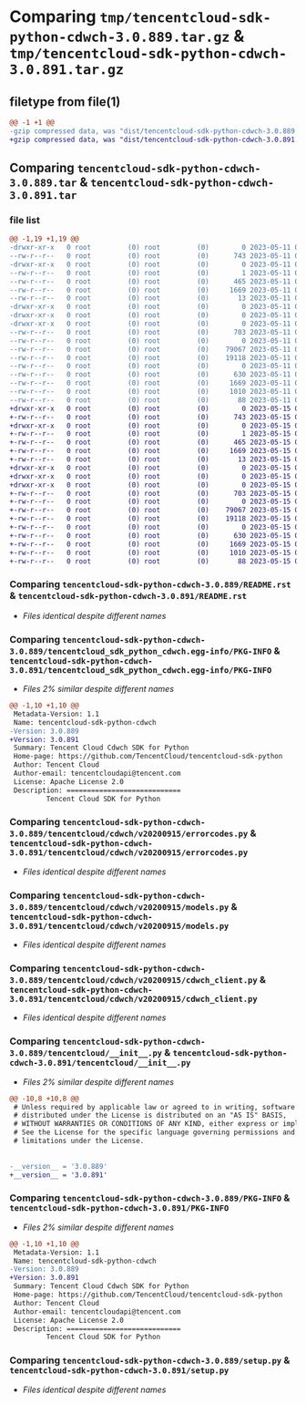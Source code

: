 # Comparing `tmp/tencentcloud-sdk-python-cdwch-3.0.889.tar.gz` & `tmp/tencentcloud-sdk-python-cdwch-3.0.891.tar.gz`

## filetype from file(1)

```diff
@@ -1 +1 @@
-gzip compressed data, was "dist/tencentcloud-sdk-python-cdwch-3.0.889.tar", last modified: Thu May 11 02:27:46 2023, max compression
+gzip compressed data, was "dist/tencentcloud-sdk-python-cdwch-3.0.891.tar", last modified: Mon May 15 02:37:18 2023, max compression
```

## Comparing `tencentcloud-sdk-python-cdwch-3.0.889.tar` & `tencentcloud-sdk-python-cdwch-3.0.891.tar`

### file list

```diff
@@ -1,19 +1,19 @@
-drwxr-xr-x   0 root         (0) root         (0)        0 2023-05-11 02:27:46.000000 tencentcloud-sdk-python-cdwch-3.0.889/
--rw-r--r--   0 root         (0) root         (0)      743 2023-05-11 02:27:46.000000 tencentcloud-sdk-python-cdwch-3.0.889/README.rst
-drwxr-xr-x   0 root         (0) root         (0)        0 2023-05-11 02:27:46.000000 tencentcloud-sdk-python-cdwch-3.0.889/tencentcloud_sdk_python_cdwch.egg-info/
--rw-r--r--   0 root         (0) root         (0)        1 2023-05-11 02:27:46.000000 tencentcloud-sdk-python-cdwch-3.0.889/tencentcloud_sdk_python_cdwch.egg-info/dependency_links.txt
--rw-r--r--   0 root         (0) root         (0)      465 2023-05-11 02:27:46.000000 tencentcloud-sdk-python-cdwch-3.0.889/tencentcloud_sdk_python_cdwch.egg-info/SOURCES.txt
--rw-r--r--   0 root         (0) root         (0)     1669 2023-05-11 02:27:46.000000 tencentcloud-sdk-python-cdwch-3.0.889/tencentcloud_sdk_python_cdwch.egg-info/PKG-INFO
--rw-r--r--   0 root         (0) root         (0)       13 2023-05-11 02:27:46.000000 tencentcloud-sdk-python-cdwch-3.0.889/tencentcloud_sdk_python_cdwch.egg-info/top_level.txt
-drwxr-xr-x   0 root         (0) root         (0)        0 2023-05-11 02:27:46.000000 tencentcloud-sdk-python-cdwch-3.0.889/tencentcloud/
-drwxr-xr-x   0 root         (0) root         (0)        0 2023-05-11 02:27:46.000000 tencentcloud-sdk-python-cdwch-3.0.889/tencentcloud/cdwch/
-drwxr-xr-x   0 root         (0) root         (0)        0 2023-05-11 02:27:46.000000 tencentcloud-sdk-python-cdwch-3.0.889/tencentcloud/cdwch/v20200915/
--rw-r--r--   0 root         (0) root         (0)      703 2023-05-11 02:27:46.000000 tencentcloud-sdk-python-cdwch-3.0.889/tencentcloud/cdwch/v20200915/errorcodes.py
--rw-r--r--   0 root         (0) root         (0)        0 2023-05-11 02:27:46.000000 tencentcloud-sdk-python-cdwch-3.0.889/tencentcloud/cdwch/v20200915/__init__.py
--rw-r--r--   0 root         (0) root         (0)    79067 2023-05-11 02:27:46.000000 tencentcloud-sdk-python-cdwch-3.0.889/tencentcloud/cdwch/v20200915/models.py
--rw-r--r--   0 root         (0) root         (0)    19118 2023-05-11 02:27:46.000000 tencentcloud-sdk-python-cdwch-3.0.889/tencentcloud/cdwch/v20200915/cdwch_client.py
--rw-r--r--   0 root         (0) root         (0)        0 2023-05-11 02:27:46.000000 tencentcloud-sdk-python-cdwch-3.0.889/tencentcloud/cdwch/__init__.py
--rw-r--r--   0 root         (0) root         (0)      630 2023-05-11 02:27:46.000000 tencentcloud-sdk-python-cdwch-3.0.889/tencentcloud/__init__.py
--rw-r--r--   0 root         (0) root         (0)     1669 2023-05-11 02:27:46.000000 tencentcloud-sdk-python-cdwch-3.0.889/PKG-INFO
--rw-r--r--   0 root         (0) root         (0)     1010 2023-05-11 02:27:46.000000 tencentcloud-sdk-python-cdwch-3.0.889/setup.py
--rw-r--r--   0 root         (0) root         (0)       88 2023-05-11 02:27:46.000000 tencentcloud-sdk-python-cdwch-3.0.889/setup.cfg
+drwxr-xr-x   0 root         (0) root         (0)        0 2023-05-15 02:37:18.000000 tencentcloud-sdk-python-cdwch-3.0.891/
+-rw-r--r--   0 root         (0) root         (0)      743 2023-05-15 02:37:18.000000 tencentcloud-sdk-python-cdwch-3.0.891/README.rst
+drwxr-xr-x   0 root         (0) root         (0)        0 2023-05-15 02:37:18.000000 tencentcloud-sdk-python-cdwch-3.0.891/tencentcloud_sdk_python_cdwch.egg-info/
+-rw-r--r--   0 root         (0) root         (0)        1 2023-05-15 02:37:18.000000 tencentcloud-sdk-python-cdwch-3.0.891/tencentcloud_sdk_python_cdwch.egg-info/dependency_links.txt
+-rw-r--r--   0 root         (0) root         (0)      465 2023-05-15 02:37:18.000000 tencentcloud-sdk-python-cdwch-3.0.891/tencentcloud_sdk_python_cdwch.egg-info/SOURCES.txt
+-rw-r--r--   0 root         (0) root         (0)     1669 2023-05-15 02:37:18.000000 tencentcloud-sdk-python-cdwch-3.0.891/tencentcloud_sdk_python_cdwch.egg-info/PKG-INFO
+-rw-r--r--   0 root         (0) root         (0)       13 2023-05-15 02:37:18.000000 tencentcloud-sdk-python-cdwch-3.0.891/tencentcloud_sdk_python_cdwch.egg-info/top_level.txt
+drwxr-xr-x   0 root         (0) root         (0)        0 2023-05-15 02:37:18.000000 tencentcloud-sdk-python-cdwch-3.0.891/tencentcloud/
+drwxr-xr-x   0 root         (0) root         (0)        0 2023-05-15 02:37:18.000000 tencentcloud-sdk-python-cdwch-3.0.891/tencentcloud/cdwch/
+drwxr-xr-x   0 root         (0) root         (0)        0 2023-05-15 02:37:18.000000 tencentcloud-sdk-python-cdwch-3.0.891/tencentcloud/cdwch/v20200915/
+-rw-r--r--   0 root         (0) root         (0)      703 2023-05-15 02:37:18.000000 tencentcloud-sdk-python-cdwch-3.0.891/tencentcloud/cdwch/v20200915/errorcodes.py
+-rw-r--r--   0 root         (0) root         (0)        0 2023-05-15 02:37:18.000000 tencentcloud-sdk-python-cdwch-3.0.891/tencentcloud/cdwch/v20200915/__init__.py
+-rw-r--r--   0 root         (0) root         (0)    79067 2023-05-15 02:37:18.000000 tencentcloud-sdk-python-cdwch-3.0.891/tencentcloud/cdwch/v20200915/models.py
+-rw-r--r--   0 root         (0) root         (0)    19118 2023-05-15 02:37:18.000000 tencentcloud-sdk-python-cdwch-3.0.891/tencentcloud/cdwch/v20200915/cdwch_client.py
+-rw-r--r--   0 root         (0) root         (0)        0 2023-05-15 02:37:18.000000 tencentcloud-sdk-python-cdwch-3.0.891/tencentcloud/cdwch/__init__.py
+-rw-r--r--   0 root         (0) root         (0)      630 2023-05-15 02:37:18.000000 tencentcloud-sdk-python-cdwch-3.0.891/tencentcloud/__init__.py
+-rw-r--r--   0 root         (0) root         (0)     1669 2023-05-15 02:37:18.000000 tencentcloud-sdk-python-cdwch-3.0.891/PKG-INFO
+-rw-r--r--   0 root         (0) root         (0)     1010 2023-05-15 02:37:18.000000 tencentcloud-sdk-python-cdwch-3.0.891/setup.py
+-rw-r--r--   0 root         (0) root         (0)       88 2023-05-15 02:37:18.000000 tencentcloud-sdk-python-cdwch-3.0.891/setup.cfg
```

### Comparing `tencentcloud-sdk-python-cdwch-3.0.889/README.rst` & `tencentcloud-sdk-python-cdwch-3.0.891/README.rst`

 * *Files identical despite different names*

### Comparing `tencentcloud-sdk-python-cdwch-3.0.889/tencentcloud_sdk_python_cdwch.egg-info/PKG-INFO` & `tencentcloud-sdk-python-cdwch-3.0.891/tencentcloud_sdk_python_cdwch.egg-info/PKG-INFO`

 * *Files 2% similar despite different names*

```diff
@@ -1,10 +1,10 @@
 Metadata-Version: 1.1
 Name: tencentcloud-sdk-python-cdwch
-Version: 3.0.889
+Version: 3.0.891
 Summary: Tencent Cloud Cdwch SDK for Python
 Home-page: https://github.com/TencentCloud/tencentcloud-sdk-python
 Author: Tencent Cloud
 Author-email: tencentcloudapi@tencent.com
 License: Apache License 2.0
 Description: ============================
         Tencent Cloud SDK for Python
```

### Comparing `tencentcloud-sdk-python-cdwch-3.0.889/tencentcloud/cdwch/v20200915/errorcodes.py` & `tencentcloud-sdk-python-cdwch-3.0.891/tencentcloud/cdwch/v20200915/errorcodes.py`

 * *Files identical despite different names*

### Comparing `tencentcloud-sdk-python-cdwch-3.0.889/tencentcloud/cdwch/v20200915/models.py` & `tencentcloud-sdk-python-cdwch-3.0.891/tencentcloud/cdwch/v20200915/models.py`

 * *Files identical despite different names*

### Comparing `tencentcloud-sdk-python-cdwch-3.0.889/tencentcloud/cdwch/v20200915/cdwch_client.py` & `tencentcloud-sdk-python-cdwch-3.0.891/tencentcloud/cdwch/v20200915/cdwch_client.py`

 * *Files identical despite different names*

### Comparing `tencentcloud-sdk-python-cdwch-3.0.889/tencentcloud/__init__.py` & `tencentcloud-sdk-python-cdwch-3.0.891/tencentcloud/__init__.py`

 * *Files 2% similar despite different names*

```diff
@@ -10,8 +10,8 @@
 # Unless required by applicable law or agreed to in writing, software
 # distributed under the License is distributed on an "AS IS" BASIS,
 # WITHOUT WARRANTIES OR CONDITIONS OF ANY KIND, either express or implied.
 # See the License for the specific language governing permissions and
 # limitations under the License.
 
 
-__version__ = '3.0.889'
+__version__ = '3.0.891'
```

### Comparing `tencentcloud-sdk-python-cdwch-3.0.889/PKG-INFO` & `tencentcloud-sdk-python-cdwch-3.0.891/PKG-INFO`

 * *Files 2% similar despite different names*

```diff
@@ -1,10 +1,10 @@
 Metadata-Version: 1.1
 Name: tencentcloud-sdk-python-cdwch
-Version: 3.0.889
+Version: 3.0.891
 Summary: Tencent Cloud Cdwch SDK for Python
 Home-page: https://github.com/TencentCloud/tencentcloud-sdk-python
 Author: Tencent Cloud
 Author-email: tencentcloudapi@tencent.com
 License: Apache License 2.0
 Description: ============================
         Tencent Cloud SDK for Python
```

### Comparing `tencentcloud-sdk-python-cdwch-3.0.889/setup.py` & `tencentcloud-sdk-python-cdwch-3.0.891/setup.py`

 * *Files identical despite different names*

